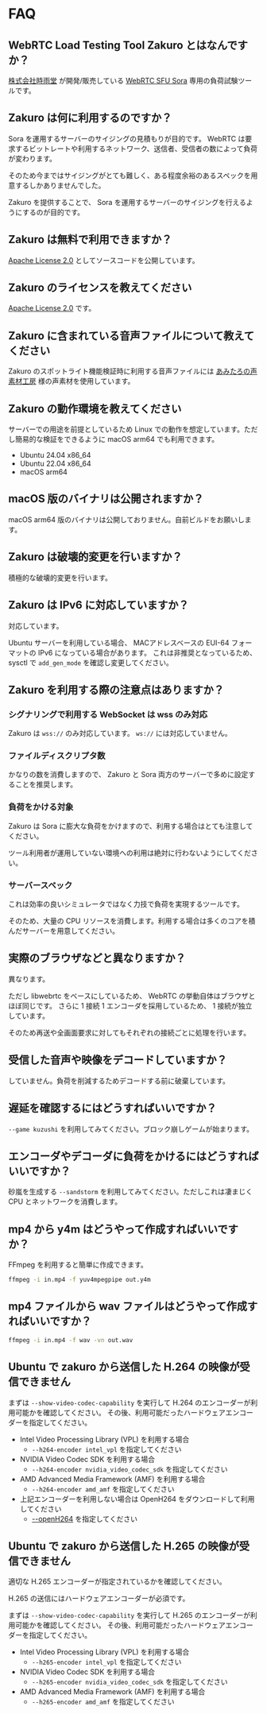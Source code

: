 # FAQ

## WebRTC Load Testing Tool Zakuro とはなんですか？

[株式会社時雨堂](https://shiguredo.jp) が開発/販売している [WebRTC SFU Sora](https://sora.shiguredo.jp) 専用の負荷試験ツールです。

## Zakuro は何に利用するのですか？

Sora を運用するサーバーのサイジングの見積もりが目的です。
WebRTC は要求するビットレートや利用するネットワーク、送信者、受信者の数によって負荷が変わります。

そのため今まではサイジングがとても難しく、ある程度余裕のあるスペックを用意するしかありませんでした。

Zakuro を提供することで、 Sora を運用するサーバーのサイジングを行えるようにするのが目的です。

## Zakuro は無料で利用できますか？

[Apache License 2.0](https://www.apache.org/licenses/LICENSE-2.0) としてソースコードを公開しています。

## Zakuro のライセンスを教えてください

[Apache License 2.0](https://www.apache.org/licenses/LICENSE-2.0) です。

## Zakuro に含まれている音声ファイルについて教えてください

Zakuro のスポットライト機能検証時に利用する音声ファイルには [あみたろの声素材工房](https://amitaro.net/) 様の声素材を使用しています。

## Zakuro の動作環境を教えてください

サーバーでの用途を前提としているため Linux での動作を想定しています。ただし簡易的な検証をできるように macOS arm64 でも利用できます。

- Ubuntu 24.04 x86_64
- Ubuntu 22.04 x86_64
- macOS arm64

## macOS 版のバイナリは公開されますか？

macOS arm64 版のバイナリは公開しておりません。自前ビルドをお願いします。

## Zakuro は破壊的変更を行いますか？

積極的な破壊的変更を行います。

## Zakuro は IPv6 に対応していますか？

対応しています。

Ubuntu サーバーを利用している場合、
MACアドレスベースの EUI-64 フォーマットの IPv6 になっている場合があります。
これは非推奨となっているため、 sysctl で `add_gen_mode` を確認し変更してください。

## Zakuro を利用する際の注意点はありますか？

### シグナリングで利用する WebSocket は wss のみ対応

Zakuro は `wss://` のみ対応しています。 `ws://` には対応していません。

### ファイルディスクリプタ数

かなりの数を消費しますので、 Zakuro と Sora 両方のサーバーで多めに設定することを推奨します。

### 負荷をかける対象

Zakuro は Sora に膨大な負荷をかけますので、利用する場合はとても注意してください。

ツール利用者が運用していない環境への利用は絶対に行わないようにしてください。

### サーバースペック

これは効率の良いシミュレータではなく力技で負荷を実現するツールです。

そのため、大量の CPU リソースを消費します。利用する場合は多くのコアを積んだサーバーを用意してください。

## 実際のブラウザなどと異なりますか？

異なります。

ただし libwebrtc をベースにしているため、 WebRTC の挙動自体はブラウザとほぼ同じです。
さらに 1 接続 1 エンコーダを採用しているため、 1 接続が独立しています。

そのため再送や全画面要求に対してもそれぞれの接続ごとに処理を行います。

## 受信した音声や映像をデコードしていますか？

していません。負荷を削減するためデコードする前に破棄しています。

## 遅延を確認するにはどうすればいいですか？

`--game kuzushi` を利用してみてください。ブロック崩しゲームが始まります。

## エンコーダやデコーダに負荷をかけるにはどうすればいいですか？

砂嵐を生成する `--sandstorm` を利用してみてください。ただしこれは凄まじく CPU とネットワークを消費します。

## mp4 から y4m はどうやって作成すればいいですか？

FFmpeg を利用すると簡単に作成できます。

```bash
ffmpeg -i in.mp4 -f yuv4mpegpipe out.y4m
```

## mp4 ファイルから wav ファイルはどうやって作成すればいいですか？

```bash
ffmpeg -i in.mp4 -f wav -vn out.wav
```

## Ubuntu で zakuro から送信した H.264 の映像が受信できません

まずは `--show-video-codec-capability` を実行して H.264 のエンコーダーが利用可能かを確認してください。
その後、利用可能だったハードウェアエンコーダーを指定してください。

- Intel Video Processing Library (VPL) を利用する場合
  - `--h264-encoder intel_vpl` を指定してください
- NVIDIA Video Codec SDK を利用する場合
  - `--h264-encoder nvidia_video_codec_sdk` を指定してください
- AMD Advanced Media Framework (AMF) を利用する場合
  - `--h264-encoder amd_amf` を指定してください
- 上記エンコーダーを利用しない場合は OpenH264 をダウンロードして利用してください
  - [--openH264](https://github.com/shiguredo/zakuro/blob/master/doc/USE.md#openh264) を指定してください

## Ubuntu で zakuro から送信した H.265 の映像が受信できません

適切な H.265 エンコーダーが指定されているかを確認してください。

H.265 の送信にはハードウェアエンコーダーが必須です。

まずは `--show-video-codec-capability` を実行して H.265 のエンコーダーが利用可能かを確認してください。
その後、利用可能だったハードウェアエンコーダーを指定してください。

- Intel Video Processing Library (VPL) を利用する場合
  - `--h265-encoder intel_vpl` を指定してください
- NVIDIA Video Codec SDK を利用する場合
  - `--h265-encoder nvidia_video_codec_sdk` を指定してください
- AMD Advanced Media Framework (AMF) を利用する場合
  - `--h265-encoder amd_amf` を指定してください
